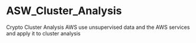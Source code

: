 # ASW_Cluster_Analysis
Crypto Cluster Analysis AWS
use unsupervised data and the AWS services and apply it to cluster analysis